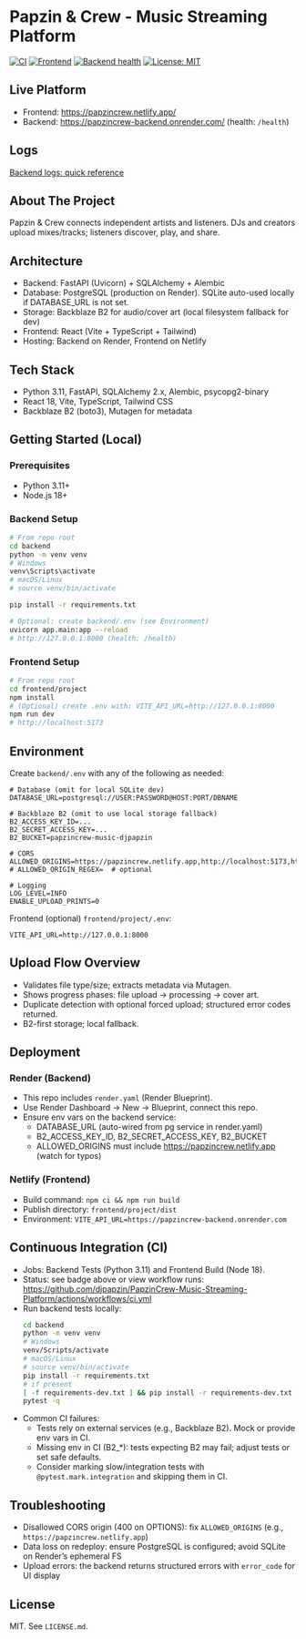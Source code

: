 # Papzin & Crew - Music Streaming Platform
[![CI](https://github.com/djpapzin/PapzinCrew-Music-Streaming-Platform/actions/workflows/ci.yml/badge.svg)](https://github.com/djpapzin/PapzinCrew-Music-Streaming-Platform/actions/workflows/ci.yml)
[![Frontend](https://img.shields.io/website?down_message=offline&label=frontend&up_message=online&url=https%3A%2F%2Fpapzincrew.netlify.app%2F)](https://papzincrew.netlify.app/)
[![Backend health](https://img.shields.io/website?down_message=unhealthy&label=backend%20health&up_message=healthy&url=https%3A%2F%2Fpapzincrew-backend.onrender.com%2Fhealth)](https://papzincrew-backend.onrender.com/health)
[![License: MIT](https://img.shields.io/badge/License-MIT-yellow.svg)](LICENSE.md)

## Live Platform
- Frontend: https://papzincrew.netlify.app/
- Backend: https://papzincrew-backend.onrender.com/ (health: `/health`)

## Logs
[Backend logs: quick reference](docs/logs.md)

## About The Project
Papzin & Crew connects independent artists and listeners. DJs and creators upload mixes/tracks; listeners discover, play, and share.

## Architecture
- Backend: FastAPI (Uvicorn) + SQLAlchemy + Alembic
- Database: PostgreSQL (production on Render). SQLite auto-used locally if DATABASE_URL is not set.
- Storage: Backblaze B2 for audio/cover art (local filesystem fallback for dev)
- Frontend: React (Vite + TypeScript + Tailwind)
- Hosting: Backend on Render, Frontend on Netlify

## Tech Stack
- Python 3.11, FastAPI, SQLAlchemy 2.x, Alembic, psycopg2-binary
- React 18, Vite, TypeScript, Tailwind CSS
- Backblaze B2 (boto3), Mutagen for metadata

## Getting Started (Local)
### Prerequisites
- Python 3.11+
- Node.js 18+

### Backend Setup
```bash
# From repo root
cd backend
python -m venv venv
# Windows
venv\Scripts\activate
# macOS/Linux
# source venv/bin/activate

pip install -r requirements.txt

# Optional: create backend/.env (see Environment)
uvicorn app.main:app --reload
# http://127.0.0.1:8000 (health: /health)
```

### Frontend Setup
```bash
# From repo root
cd frontend/project
npm install
# (Optional) create .env with: VITE_API_URL=http://127.0.0.1:8000
npm run dev
# http://localhost:5173
```

## Environment
Create `backend/.env` with any of the following as needed:
```
# Database (omit for local SQLite dev)
DATABASE_URL=postgresql://USER:PASSWORD@HOST:PORT/DBNAME

# Backblaze B2 (omit to use local storage fallback)
B2_ACCESS_KEY_ID=...
B2_SECRET_ACCESS_KEY=...
B2_BUCKET=papzincrew-music-djpapzin

# CORS
ALLOWED_ORIGINS=https://papzincrew.netlify.app,http://localhost:5173,http://localhost:5174,http://127.0.0.1:5173
# ALLOWED_ORIGIN_REGEX=  # optional

# Logging
LOG_LEVEL=INFO
ENABLE_UPLOAD_PRINTS=0
```
Frontend (optional) `frontend/project/.env`:
```
VITE_API_URL=http://127.0.0.1:8000
```

## Upload Flow Overview
- Validates file type/size; extracts metadata via Mutagen.
- Shows progress phases: file upload → processing → cover art.
- Duplicate detection with optional forced upload; structured error codes returned.
- B2-first storage; local fallback.

## Deployment
### Render (Backend)
- This repo includes `render.yaml` (Render Blueprint).
- Use Render Dashboard → New → Blueprint, connect this repo.
- Ensure env vars on the backend service:
  - DATABASE_URL (auto-wired from pg service in render.yaml)
  - B2_ACCESS_KEY_ID, B2_SECRET_ACCESS_KEY, B2_BUCKET
  - ALLOWED_ORIGINS must include https://papzincrew.netlify.app (watch for typos)

### Netlify (Frontend)
- Build command: `npm ci && npm run build`
- Publish directory: `frontend/project/dist`
- Environment: `VITE_API_URL=https://papzincrew-backend.onrender.com`

## Continuous Integration (CI)
- Jobs: Backend Tests (Python 3.11) and Frontend Build (Node 18).
- Status: see badge above or view workflow runs: https://github.com/djpapzin/PapzinCrew-Music-Streaming-Platform/actions/workflows/ci.yml
- Run backend tests locally:
  ```bash
  cd backend
  python -m venv venv
  # Windows
  venv/Scripts/activate
  # macOS/Linux
  # source venv/bin/activate
  pip install -r requirements.txt
  # if present
  [ -f requirements-dev.txt ] && pip install -r requirements-dev.txt || pip install pytest pytest-cov
  pytest -q
  ```
- Common CI failures:
  - Tests rely on external services (e.g., Backblaze B2). Mock or provide env vars in CI.
  - Missing env in CI (B2_*): tests expecting B2 may fail; adjust tests or set safe defaults.
  - Consider marking slow/integration tests with `@pytest.mark.integration` and skipping them in CI.

## Troubleshooting
- Disallowed CORS origin (400 on OPTIONS): fix `ALLOWED_ORIGINS` (e.g., `https://papzincrew.netlify.app`)
- Data loss on redeploy: ensure PostgreSQL is configured; avoid SQLite on Render’s ephemeral FS
- Upload errors: the backend returns structured errors with `error_code` for UI display

## License
MIT. See `LICENSE.md`.
